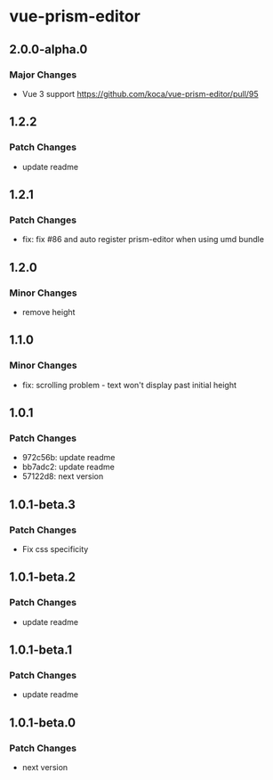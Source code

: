 # vue-prism-editor

## 2.0.0-alpha.0

### Major Changes

- Vue 3 support https://github.com/koca/vue-prism-editor/pull/95

## 1.2.2

### Patch Changes

- update readme

## 1.2.1

### Patch Changes

- fix: fix #86 and auto register prism-editor when using umd bundle

## 1.2.0

### Minor Changes

- remove height

## 1.1.0

### Minor Changes

- fix: scrolling problem - text won't display past initial height

## 1.0.1

### Patch Changes

- 972c56b: update readme
- bb7adc2: update readme
- 57122d8: next version

## 1.0.1-beta.3

### Patch Changes

- Fix css specificity

## 1.0.1-beta.2

### Patch Changes

- update readme

## 1.0.1-beta.1

### Patch Changes

- update readme

## 1.0.1-beta.0

### Patch Changes

- next version
